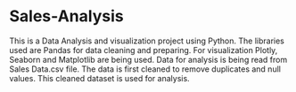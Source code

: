 # Sales-Analysis
This is a Data Analysis and visualization project using Python. The libraries used are Pandas for data cleaning and preparing. For visualization Plotly, Seaborn and Matplotlib are being used. Data for analysis is being read from Sales Data.csv file. The data is first cleaned to remove duplicates and null values. This cleaned dataset is used for analysis.

